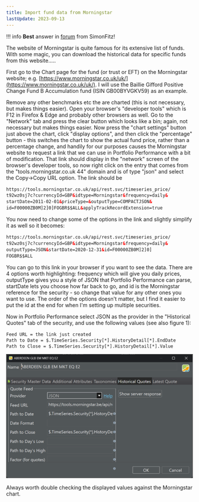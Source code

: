```yaml
---
title: Import fund data from Morningstar
lastUpdate: 2023-09-13
---
```

!!! info
    **Best** answer in [forum](https://forum.portfolio-performance.info/t/import-fund-data-from-morningstar/14516) from SimonFitz!

The website of Morningstar is quite famous for its extensive list of funds. With some magic, you can download the historical data for specific funds from this website.....

First go to the Chart page for the fund (or trust or EFT) on the Morningstar website; e.g. [https://www.morningstar.co.uk/uk/](https://www.morningstar.co.uk/uk/). I will use the Baillie Gifford Positive Change Fund B Accumulation fund (ISIN GB00BYVGKV59) as an example.

Remove any other benchmarks etc the are charted (this is not necessary, but makes things easier). Open your browser's "developer tools" which is F12 in Firefox & Edge and probably other browsers as well. Go to the "Network" tab and press the clear button which looks like a bin; again, not necessary but makes things easier. Now press the "chart settings" button just above the chart, click "display options", and then click the "percentage" button - this switches the chart to show the actual fund price, rather than a percentage change, and handily for our purposes causes the Morningstar website to request a link that we can use in Portfolio Performance with a bit of modification. That link should display in the "network" screen of the browser's developer tools, so now right click on the entry that comes from the "tools.morningstar.co.uk 44" domain and is of type "json" and select the Copy->Copy URL option. The link should be

``` html
https://tools.morningstar.co.uk/api/rest.svc/timeseries_price/
t92wz0sj7c?currencyId=GBP&idtype=Morningstar&frequency=daily&
startDate=2011-02-01&priceType=&outputType=COMPACTJSON&
id=F00000ZB0M]2]0]FOGBR$$ALL&applyTrackRecordExtension=true
```
You now need to change some of the options in the link and slightly simplify it as well so it becomes:

``` html
https://tools.morningstar.co.uk/api/rest.svc/timeseries_price/
t92wz0sj7c?currencyId=GBP&idtype=Morningstar&frequency=daily&
outputType=JSON&startDate=2020-12-31&id=F00000ZB0M]2]0]
FOGBR$$ALL
```

You can go to this link in your browser if you want to see the data. There are 4 options worth highlighting: frequency which will give you daily prices, outputType gives you a style of JSON that Portfolio Performance can parse, startDate lets you choose how far back to go, and id is the Morningstar reference for the security - so change that value for any other ones you want to use. The order of the options doesn't matter, but I find it easier to put the id at the end for when I'm setting up multiple securities.

Now in Portfolio Performance select JSON as the provider in the "Historical Quotes" tab of the security, and use the following values (see also figure 1):

```
Feed URL = the link just created
Path to Date = $.TimeSeries.Security[*].HistoryDetail[*].EndDate
Path to Close = $.TimeSeries.Security[*].HistoryDetail[*].Value
```

![Fig 1: Example of JSON provider for historical quotes](images/morningstar.png)

Always worth double checking the displayed values against the Morningstar chart.
